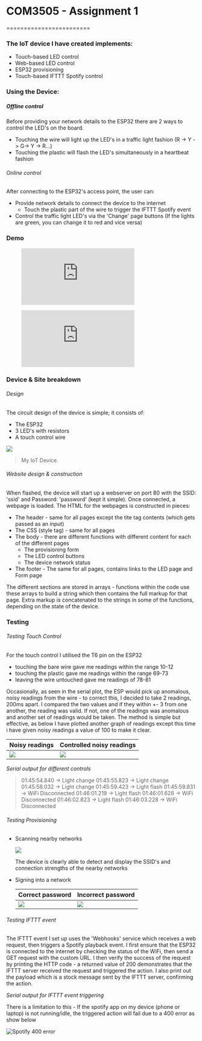 # COM3505 - Assignment 1
========================

### The IoT device I have created implements:

- Touch-based LED control
- Web-based LED control
- ESP32 provisioning
- Touch-based IFTTT Spotify control

### Using the Device:

##### Offline control
Before providing your network details to the ESP32 there are 2 ways to control the LED's on the board.

- Touching the wire will light up the LED's in a traffic light fashion (R -> Y -> G-> Y -> R...)
- Touching the plastic will flash the LED's simultaneously in a heartbeat fashion

###### Online control
After connecting to the ESP32's access point, the user can:
- Provide network details to connect the device to the internet
    - Touch the plastic part of the wire to trigger the IFTTT Spotify event
- Control the traffic light LED's via the 'Change' page buttons (If the lights are green, you can change it to red and vice versa)

### Demo

<figure class="video_container">
  <iframe src="https://drive.google.com/file/d/0B6m34D8cFdpMZndKTlBRU0tmczg/preview" frameborder="0" allowfullscreen="true"> </iframe>
</figure>

<figure class="video_container">
  <iframe src="https://drive.google.com/file/d/0B6m34D8cFdpMZndKTlBRU0tmczg/preview" frameborder="0" allowfullscreen="true"> </iframe>
</figure>

### Device & Site breakdown

###### Design

The circuit design of the device is simple; it consists of:
- The ESP32
- 3 LED's with resistors
- A touch control wire

![](https://pandao.github.io/editor.md/examples/images/4.jpg)

> My IoT Device.

###### Website design & construction

When flashed, the device will start up a webserver on port 80 with the SSID: 'ssid' and Password: 'password' (kept it simple). Once connected, a webpage is loaded. The HTML for the webpages is constructed in pieces:
- The header - same for all pages except the tite tag contents (which gets passed as an input)
- The CSS (style tag) - same for all pages
- The body - there are different functions with different content for each of the different pages
    - The provisioning form
    - The LED control buttons
    - The device network status
- The footer - The same for all pages, contains links to the LED page and Form page

The different sections are stored in arrays - functions within the code use these arrays to build a string which then contains the full markup for that page. Extra markup is concatenated to the strings in some of the functions, depending on the state of the device.

### Testing

###### Testing Touch Control
For the touch control I utilised the T6 pin on the ESP32 
- touching the bare wire gave me readings within the range 10-12
- touching the plastic gave me readings within the range 69-73
- leaving the wire untouched gave me readings of 78-81

Occasionally, as seen in the serial plot, the ESP would pick up anomalous, noisy readings from the wire - to correct this, I decided to take 2 readings, 200ms apart. I compared the two values and if they within +- 3 from one another, the reading was valid. If not, one of the readings was anomalous and another set of readings would be taken. The method is simple but effective, as below I have plotted another graph of readings except this time i have given noisy readings a value of 100 to make it clear.

Noisy readings  | Controlled noisy readings
------------- | -------------
![](https://pandao.github.io/editor.md/examples/images/4.jpg) | ![](https://pandao.github.io/editor.md/examples/images/4.jpg)

*Serial output for different controls*

>01:45:54.840 -> Light change
>01:45:55.823 -> Light change
>01:45:58.032 -> Light change
>01:45:59.423 -> Light flash
>01:45:59.831 -> WiFi Disconnected
>01:46:01.219 -> Light flash
>01:46:01.628 -> WiFi Disconnected
>01:46:02.823 -> Light flash
>01:46:03.228 -> WiFi Disconnected

###### Testing Provisioning

- Scanning nearby networks

    ![](https://pandao.github.io/editor.md/examples/images/4.jpg)

    The device is clearly able to detect and display the SSID's and connection strengths of the nearby networks

- Signing into a network

    Correct password  | Incorrect password
    ------------- | -------------
    ![](https://pandao.github.io/editor.md/examples/images/4.jpg) | ![](https://pandao.github.io/editor.md/examples/images/4.jpg)


###### Testing IFTTT event

The IFTTT event I set up uses the 'Webhooks' service which receives a web request, then triggers a Spotify playback event. I first ensure that the ESP32 is connected to the internet by checking the status of the WiFi, then send a GET request with the custom URL. I then verify the success of the request by printing the HTTP code - a returned value of 200 demonstrates that the IFTTT server received the request and triggered the action. I also print out the payload which is a stock message sent by the IFTTT server, confirming the action.

*Serial output for IFTTT event triggering*
>

There is a limitation to this - If the spotify app on my device (phone or laptop) is not running/idle, the triggered action will fail due to a 400 error as show below

![Spotify 400 error](https://pandao.github.io/editor.md/examples/images/4.jpg)